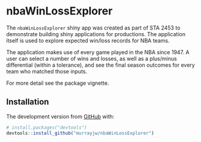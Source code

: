 
<!-- README.md is generated from README.Rmd. Please edit that file -->

# nbaWinLossExplorer

<!-- badges: start -->

<!-- badges: end -->

The `nbaWinLossExplorer` shiny app was created as part of STA 2453 to
demonstrate building shiny applications for productions. The application
itself is used to explore expected win/loss records for NBA teams.

The application makes use of every game played in the NBA since 1947. A
user can select a number of wins and losses, as well as a plus/minus
differential (within a tolerance), and see the final season outcomes for
every team who matched those inputs.

For more detail see the package vignette.

## Installation

The development version from [GitHub](https://github.com/) with:

``` r
# install.packages("devtools")
devtools::install_github("murrayjw/nbaWinLossExplorer")
```
